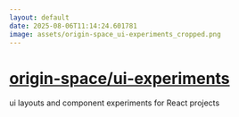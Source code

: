 ```yaml
---
layout: default
date: 2025-08-06T11:14:24.601781
image: assets/origin-space_ui-experiments_cropped.png
---
```


# [origin-space/ui-experiments](https://github.com/origin-space/ui-experiments)

ui layouts and component experiments for React projects
